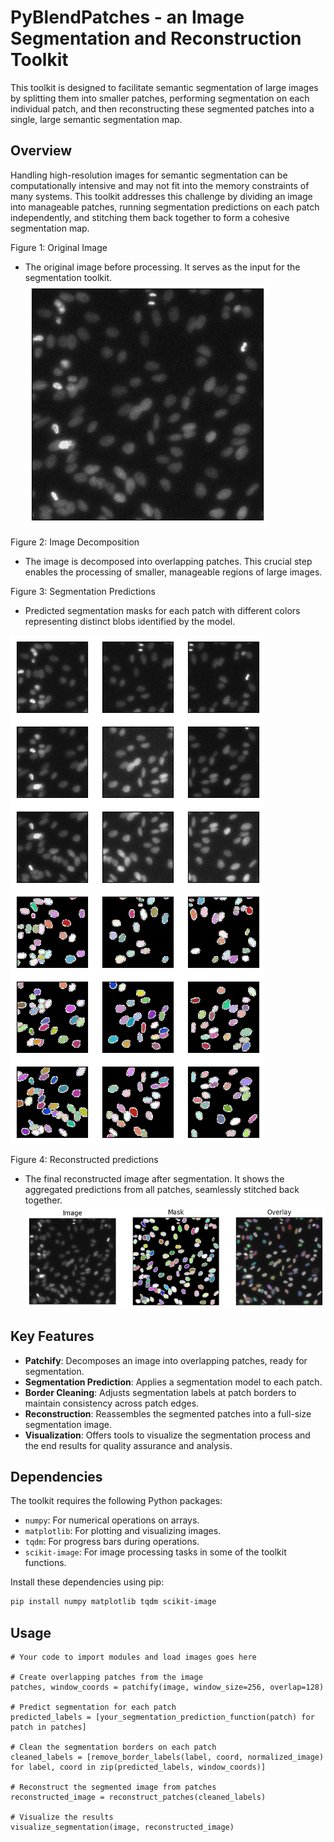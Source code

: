 # PyBlendPatches - an Image Segmentation and Reconstruction Toolkit

This toolkit is designed to facilitate semantic segmentation of large images by splitting them into smaller patches, performing segmentation on each individual patch, and then reconstructing these segmented patches into a single, large semantic segmentation map.

## Overview

Handling high-resolution images for semantic segmentation can be computationally intensive and may not fit into the memory constraints of many systems. This toolkit addresses this challenge by dividing an image into manageable patches, running segmentation predictions on each patch independently, and stitching them back together to form a cohesive segmentation map.

Figure 1: Original Image
- The original image before processing. It serves as the input for the segmentation toolkit.
![](https://github.com/ajinkya-kulkarni/PyBlendPatches/blob/main/image.png)

Figure 2: Image Decomposition
- The image is decomposed into overlapping patches. This crucial step enables the processing of smaller, manageable regions of large images.

Figure 3: Segmentation Predictions
- Predicted segmentation masks for each patch with different colors representing distinct blobs identified by the model.

![](https://github.com/ajinkya-kulkarni/PyBlendPatches/blob/main/patches.png)
![](https://github.com/ajinkya-kulkarni/PyBlendPatches/blob/main/predictions.png)

Figure 4: Reconstructed predictions
- The final reconstructed image after segmentation. It shows the aggregated predictions from all patches, seamlessly stitched back together.
![](https://github.com/ajinkya-kulkarni/PyBlendPatches/blob/main/result.png)

## Key Features

- **Patchify**: Decomposes an image into overlapping patches, ready for segmentation.
- **Segmentation Prediction**: Applies a segmentation model to each patch.
- **Border Cleaning**: Adjusts segmentation labels at patch borders to maintain consistency across patch edges.
- **Reconstruction**: Reassembles the segmented patches into a full-size segmentation image.
- **Visualization**: Offers tools to visualize the segmentation process and the end results for quality assurance and analysis.

## Dependencies

The toolkit requires the following Python packages:

- `numpy`: For numerical operations on arrays.
- `matplotlib`: For plotting and visualizing images.
- `tqdm`: For progress bars during operations.
- `scikit-image`: For image processing tasks in some of the toolkit functions.

Install these dependencies using pip:

```bash
pip install numpy matplotlib tqdm scikit-image
```

## Usage

```
# Your code to import modules and load images goes here

# Create overlapping patches from the image
patches, window_coords = patchify(image, window_size=256, overlap=128)

# Predict segmentation for each patch
predicted_labels = [your_segmentation_prediction_function(patch) for patch in patches]

# Clean the segmentation borders on each patch
cleaned_labels = [remove_border_labels(label, coord, normalized_image) for label, coord in zip(predicted_labels, window_coords)]

# Reconstruct the segmented image from patches
reconstructed_image = reconstruct_patches(cleaned_labels)

# Visualize the results
visualize_segmentation(image, reconstructed_image)
```
